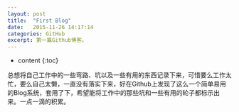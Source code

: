 ```yaml
---
layout: post
title:  "First Blog"
date:   2015-11-26 14:17:14
categories: GitHub
excerpt: 第一篇Github博客。
---
```


* content
{:toc}

总想将自己工作中的一些弯路、坑以及一些有用的东西记录下来，可惜要么工作太忙，要么自己太懒，一直没有落实下来，好在Github上发现了这么一个简单易用的Blog系统，套用了下，希望能将工作中的那些坑和一些有用的轮子都标示出来。一点一滴的积累。   
